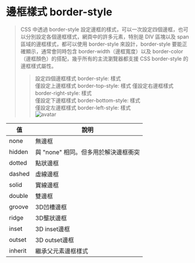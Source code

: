 # 邊框樣式 border-style
> CSS 中透過 border-style 設定邊框的樣式，可以一次設定四個邊框，也可以分別設定各個邊框樣式，網頁中的許多元素，特別是 DIV 區塊以及 span 區域的邊框樣式，都可以使用 border-style 來設計，border-style 要能正確顯示，通常會同時包含 border-width（邊框寬度）以及 border-color（邊框顏色）的搭配，幾乎所有的主流瀏覽器都支援 CSS border-style 的邊框樣式屬性。   
>> 設定四個邊框樣式 border-style: 樣式   
>> 僅設定上邊框樣式 border-top-style: 樣式
>> 僅設定右邊框樣式 border-right-style: 樣式   
>> 僅設定下邊框樣式 border-bottom-style: 樣式   
>> 僅設定左邊框樣式 border-left-style: 樣式    
![avatar](https://blog-1252858782.cos.ap-beijing.myqcloud.com/CSSborder-style.png)      

| 值 | 說明 |
|---|-----|
|none|無邊框|
|hidden|與 \"none\" 相同。但多用於解決邊框衝突|
|dotted|點狀邊框|
|dashed|虛線邊框|
|solid|實線邊框|
|double|雙邊框|
|groove|3D凹槽邊框|
|ridge|3D壟狀邊框|
|inset|3D inset邊框|
|outset|3D outset邊框|
|inherit|繼承父元素邊框樣式|